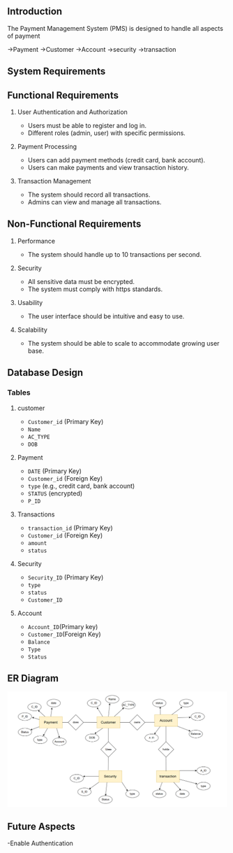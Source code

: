 ## Introduction

The Payment Management System (PMS) is designed to handle all aspects of payment

->Payment 
->Customer 
->Account
->security
->transaction 

## System Requirements

## Functional Requirements

1. User Authentication and Authorization
    - Users must be able to register and log in.
    - Different roles (admin, user) with specific permissions.

2. Payment Processing
    - Users can add payment methods (credit card, bank account).
    - Users can make payments and view transaction history.

3. Transaction Management
    - The system should record all transactions.
    - Admins can view and manage all transactions.



## Non-Functional Requirements
1. Performance
    - The system should handle up to 10 transactions per second.

2. Security
    - All sensitive data must be encrypted.
    - The system must comply with https standards.

3. Usability
    - The user interface should be intuitive and easy to use.

4. Scalability
    - The system should be able to scale to accommodate growing user base.

## Database Design

### Tables
1. customer
    - `Customer_id` (Primary Key)
    - `Name`
    - `AC_TYPE`
    - `DOB`

2. Payment
    - `DATE` (Primary Key)
    - `Customer_id` (Foreign Key)
    - `type` (e.g., credit card, bank account)
    - `STATUS` (encrypted)
    - `P_ID` 


3. Transactions
    - `transaction_id` (Primary Key)
    - `Customer_id` (Foreign Key)
    - `amount`
    - `status`


4. Security
    - `Security_ID` (Primary Key)
    - `type`
    - `status`
    - `Customer_ID`

5. Account
    - `Account_ID`(Primary key)
    - `Customer_ID`(Foreign  Key)
    - `Balance`
    - `Type`
    - `Status`



## ER Diagram 

![alt text](image.png)


## Future Aspects

-Enable Authentication